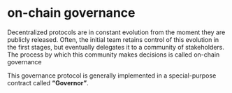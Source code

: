# on-chain governance
Decentralized protocols are in constant evolution from the moment they are publicly released. Often, the initial team retains control of this evolution in the first stages, but eventually delegates it to a community of stakeholders. The process by which this community makes decisions is called on-chain governance

This governance protocol is generally implemented in a special-purpose contract called **“Governor”**.
